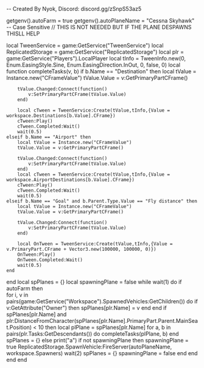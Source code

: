 -- Created By Nyok, Discord: discord.gg/zSnpS53az5

getgenv().autoFarm = true
getgenv().autoPlaneName = "Cessna Skyhawk" -- Case Sensitive // THIS IS NOT NEEDED BUT IF THE PLANE DESPAWNS THISLL HELP

local TweenService = game:GetService("TweenService")
local ReplicatedStorage = game:GetService("ReplicatedStorage")
local plr = game:GetService("Players").LocalPlayer
local tInfo = TweenInfo.new(0, Enum.EasingStyle.Sine, Enum.EasingDirection.InOut, 0, false, 0)
local function completeTasks(v, b)
    if b.Name == "Destination" then
        local tValue = Instance.new("CFrameValue")
        tValue.Value = v:GetPrimaryPartCFrame()

        tValue.Changed:Connect(function()
            v:SetPrimaryPartCFrame(tValue.Value)
        end)

        local cTween = TweenService:Create(tValue,tInfo,{Value = workspace.Destinations[b.Value].CFrame})
        cTween:Play()
        cTween.Completed:Wait()
        wait(0.5)
    elseif b.Name == "Airport" then
        local tValue = Instance.new("CFrameValue")
        tValue.Value = v:GetPrimaryPartCFrame()

        tValue.Changed:Connect(function()
            v:SetPrimaryPartCFrame(tValue.Value)
        end)
        local cTween = TweenService:Create(tValue,tInfo,{Value = workspace.AirportDestinations[b.Value].CFrame})
        cTween:Play()
        cTween.Completed:Wait()
        wait(0.5)
    elseif b.Name == "Goal" and b.Parent.Type.Value == "Fly distance" then
        local tValue = Instance.new("CFrameValue")
        tValue.Value = v:GetPrimaryPartCFrame()

        tValue.Changed:Connect(function()
            v:SetPrimaryPartCFrame(tValue.Value)
        end)

        local OnTween = TweenService:Create(tValue,tInfo,{Value = v.PrimaryPart.CFrame + Vector3.new(100000, 100000, 0)})
        OnTween:Play()
        OnTween.Completed:Wait()
        wait(0.5)
    end
end
local spPlanes = {}
local spawningPlane = false
while wait(1) do
    if autoFarm then  
        for i, v in pairs(game:GetService("Workspace").SpawnedVehicles:GetChildren()) do
            if v:GetAttribute("Owner") then
                spPlanes[plr.Name] = v
            end
        end
        if spPlanes[plr.Name] and plr:DistanceFromCharacter(spPlanes[plr.Name].PrimaryPart.Parent.MainSeat.Position) < 10 then
            local plPlane = spPlanes[plr.Name]
            for a, b in pairs(plr.Tasks:GetDescendants()) do
                completeTasks(plPlane, b)
            end
            spPlanes = {}
        else
            print("a")
            if not spawningPlane then
                spawningPlane = true
                ReplicatedStorage.SpawnVehicle:FireServer(autoPlaneName, workspace.Spawners)
                wait(2)
                spPlanes = {}
                spawningPlane = false
            end
        end
    end
end
